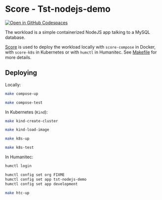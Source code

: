 # Score - Tst-nodejs-demo

[![Open in GitHub Codespaces](https://github.com/codespaces/badge.svg)](https://codespaces.new/ji-humantic-ref-arch-poc/tst-nodejs-demo)

The workload is a simple containerized NodeJS app talking to a MySQL database.

[Score](https://score.dev/) is used to deploy the workload locally with `score-compose` in Docker, with `score-k8s` in Kubernetes or with `humctl` in Humanitec. See [Makefile](Makefile) for more details.

## Deploying

Locally:
```bash
make compose-up

make compose-test
```

In Kubernetes (`Kind`):
```bash
make kind-create-cluster

make kind-load-image

make k8s-up

make k8s-test
```

In Humanitec:
```bash
humctl login

humctl config set org FIXME
humctl config set app tst-nodejs-demo
humctl config set app development

make htc-up
```